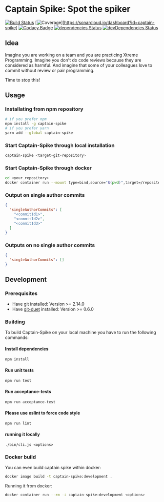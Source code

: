 # Captain Spike: Spot the spiker

[![Build Status](https://travis-ci.com/jaedle/captain-spike.svg?branch=master)](https://travis-ci.com/jaedle/captain-spike)
[![Coverage](https://sonarcloud.io/api/project_badges/measure?project=captain-spike&metric=coverage)][https://sonarcloud.io/dashboard?id=captain-spike]
[![Codacy Badge](https://api.codacy.com/project/badge/Grade/f9a9a0080d8f4370b73b45e730ffe1fc)](https://www.codacy.com/app/jaedle/captain-spike?utm_source=github.com&amp;utm_medium=referral&amp;utm_content=jaedle/captain-spike&amp;utm_campaign=Badge_Grade)
[![dependencies Status](https://david-dm.org/jaedle/captain-spike/status.svg)](https://david-dm.org/jaedle/captain-spike)
[![devDependencies Status](https://david-dm.org/jaedle/captain-spike/dev-status.svg)](https://david-dm.org/jaedle/captain-spike?type=dev)

## Idea

Imagine you are working on a team and you are practicing Xtreme Programming.
Imagine you don't do code reviews because they are considered as harmful.
And imagine that some of your colleagues love to commit without review or pair programming.

Time to stop this!

## Usage

### Installating from npm repository

```sh
# if you prefer npm
npm install -g captain-spike
# if you prefer yarn
yarn add --global captain-spike
```

### Start Captain-Spike through local installation

```sh
captain-spike <target-git-repository>
```

### Start Captain-Spike through docker

```sh
cd <your_repository>
docker container run --mount type=bind,source="$(pwd)",target=/repository,readonly --rm -i jaedle/captain-spike:latest
```


### Output on single author commits

```json
{
  "singleAuthorCommits": [
    "<commitId1>",
    "<commitId2>",
    "<commitId3>"
  ]
}
```

### Outputs on no single author commits

```json
{
  "singleAuthorCommits": []
}
```

## Development

### Prerequisites

- Have git installed: Version >= 2.14.0
- Have [git-duet](https://github.com/git-duet/git-duet) installed: Version >= 0.6.0

### Building

To build Captain-Spike on your local machine you have to run the following commands:

#### Install dependencies

```sh
npm install
```

#### Run unit tests

```sh
npm run test
```

#### Run acceptance-tests

```sh
npm run acceptance-test
```

#### Please use eslint to force code style

```sh
npm run lint
```

#### running it locally

```
./bin/cli.js <options>
```

### Docker build

You can even build captain spike within docker:

```sh
docker image build -t captain-spike:development .
```

Running it from docker:

```sh
docker container run --rm -i captain-spike:development <options>
```
